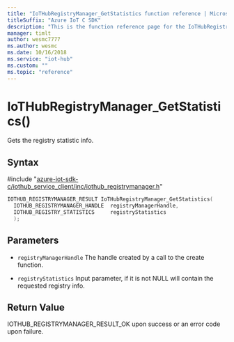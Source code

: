 ```yaml
---                             
title: "IoTHubRegistryManager_GetStatistics function reference | Microsoft Docs" 
titleSuffix: "Azure IoT C SDK"            
description: "This is the function reference page for the IoTHubRegistryManager_GetStatistics() function in the Azure IoT C SDK. This SDK is used with Azure IoT Hub and Azure IoT Hub Device Provisioning Service"            
manager: timlt                 
author: wesmc7777              
ms.author: wesmc               
ms.date: 10/16/2018                    
ms.service: "iot-hub"             
ms.custom: ""                
ms.topic: "reference"        
---                            
```


# IoTHubRegistryManager_GetStatistics()

Gets the registry statistic info.

## Syntax

\#include "[azure-iot-sdk-c/iothub_service_client/inc/iothub_registrymanager.h](../iothub-registrymanager-h.md)"  
```C
IOTHUB_REGISTRYMANAGER_RESULT IoTHubRegistryManager_GetStatistics(
  IOTHUB_REGISTRYMANAGER_HANDLE  registryManagerHandle,
  IOTHUB_REGISTRY_STATISTICS     registryStatistics
  );
```

## Parameters
* `registryManagerHandle` The handle created by a call to the create function. 

* `registryStatistics` Input parameter, if it is not NULL will contain the requested registry info.

## Return Value
IOTHUB_REGISTRYMANAGER_RESULT_OK upon success or an error code upon failure.

